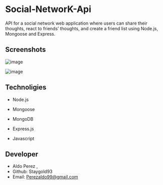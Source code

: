# Social-NetworK-Api
API for a social network web application where users can share their thoughts, react to friends’ thoughts, and create a friend list using 
Node.js, Mongoose and Express. 





## Screenshots 


![image](https://user-images.githubusercontent.com/112224915/223897491-c97c9ba5-2f35-4986-b89d-552f1351e9fb.png)



![image](https://user-images.githubusercontent.com/112224915/223897623-18fa08cb-481d-4eef-a498-b49de73b7225.png)


## Technoligies

* Node.js

* Mongoose

* MongoDB

* Express.js

* Javascript


## Developer 

* Aldo Perez , 
* Github: Staygold93
* Email: Perezaldo99@gmail.com


